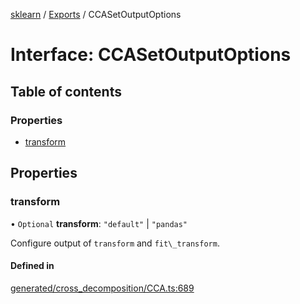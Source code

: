 [sklearn](../readme.md) / [Exports](../modules.md) / CCASetOutputOptions

# Interface: CCASetOutputOptions

## Table of contents

### Properties

- [transform](CCASetOutputOptions.md#transform)

## Properties

### transform

• `Optional` **transform**: ``"default"`` \| ``"pandas"``

Configure output of `transform` and `fit\_transform`.

#### Defined in

[generated/cross_decomposition/CCA.ts:689](https://github.com/transitive-bullshit/scikit-learn-ts/blob/367336a/packages/sklearn/src/generated/cross_decomposition/CCA.ts#L689)
